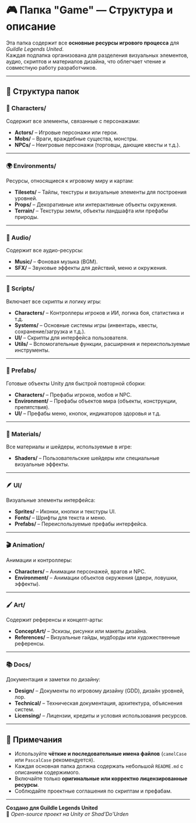 # 🎮 Папка "Game" — Структура и описание

Эта папка содержит все **основные ресурсы игрового процесса** для *Guildle Legends United*.  
Каждая подпапка организована для разделения визуальных элементов, аудио, скриптов и материалов дизайна, что облегчает чтение и совместную работу разработчиков.

---

## 📁 Структура папок

### 🧍 Characters/
Содержит все элементы, связанные с персонажами:
- **Actors/** – Игровые персонажи или герои.
- **Mobs/** – Враги, враждебные существа, монстры.
- **NPCs/** – Неигровые персонажи (торговцы, дающие квесты и т.д.).

---

### 🌍 Environments/
Ресурсы, относящиеся к игровому миру и картам:
- **Tilesets/** – Тайлы, текстуры и визуальные элементы для построения уровней.
- **Props/** – Декоративные или интерактивные объекты окружения.
- **Terrain/** – Текстуры земли, объекты ландшафта или префабы природы.

---

### 🎵 Audio/
Содержит все аудио-ресурсы:
- **Music/** – Фоновая музыка (BGM).
- **SFX/** – Звуковые эффекты для действий, меню и окружения.

---

### 🧠 Scripts/
Включает все скрипты и логику игры:
- **Characters/** – Контроллеры игроков и ИИ, логика боя, статистика и т.д.
- **Systems/** – Основные системы игры (инвентарь, квесты, сохранение/загрузка и т.д.).
- **UI/** – Скрипты для интерфейса пользователя.
- **Utils/** – Вспомогательные функции, расширения и переиспользуемые инструменты.

---

### 🧱 Prefabs/
Готовые объекты Unity для быстрой повторной сборки:
- **Characters/** – Префабы игроков, мобов и NPC.
- **Environment/** – Префабы объектов мира (объекты, конструкции, препятствия).
- **UI/** – Префабы меню, кнопок, индикаторов здоровья и т.д.

---

### 🎨 Materials/
Все материалы и шейдеры, используемые в игре:
- **Shaders/** – Пользовательские шейдеры или специальные визуальные эффекты.

---

### 🪶 UI/
Визуальные элементы интерфейса:
- **Sprites/** – Иконки, кнопки и текстуры UI.
- **Fonts/** – Шрифты для текста и меню.
- **Prefabs/** – Переиспользуемые префабы интерфейса.

---

### 🎬 Animation/
Анимации и контроллеры:
- **Characters/** – Анимации персонажей, врагов и NPC.
- **Environment/** – Анимации объектов окружения (двери, ловушки, эффекты).

---

### 🖌️ Art/
Содержит референсы и концепт-арты:
- **ConceptArt/** – Эскизы, рисунки или макеты дизайна.
- **References/** – Визуальные гайды, мудборды или художественные референсы.

---

### 📚 Docs/
Документация и заметки по дизайну:
- **Design/** – Документы по игровому дизайну (GDD), дизайн уровней, лор.
- **Technical/** – Техническая документация, архитектура, объяснения систем.
- **Licensing/** – Лицензии, кредиты и условия использования ресурсов.

---

## 🧾 Примечания

- Используйте **чёткие и последовательные имена файлов** (`camelCase` или `PascalCase` рекомендуется).  
- Каждая основная папка должна содержать небольшой `README.md` с описанием содержимого.  
- Включайте только **оригинальные или корректно лицензированные ресурсы**.  
- Соблюдайте проектные соглашения по скриптам и префабам.

---

**Создано для Guildle Legends United**  
🧙 *Open-source проект на Unity от Shad'Do'Urden*
